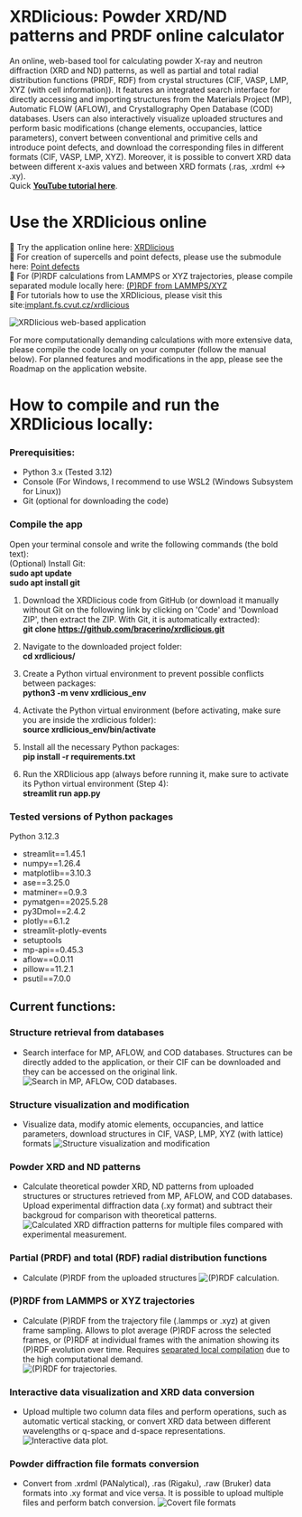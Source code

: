 # **XRDlicious: Powder XRD/ND patterns and PRDF online calculator**

An online, web-based tool for calculating powder X-ray and neutron diffraction (XRD and ND) patterns, as well as partial and total radial distribution functions (PRDF, RDF) from crystal structures (CIF, VASP, LMP, XYZ (with cell information)).
It features an integrated search interface for directly accessing and importing structures from the Materials Project (MP), Automatic FLOW (AFLOW), and Crystallography Open Database (COD) databases. Users can also interactively visualize uploaded structures and perform basic modifications (change elements, occupancies, lattice parameters), convert between conventional and primitive cells and introduce point defects, and download the corresponding files in different formats (CIF, VASP, LMP, XYZ).  Moreover, it is possible to convert XRD data between different x-axis values and between XRD formats (.ras, .xrdml <-> .xy).  
Quick **[YouTube tutorial here](https://youtu.be/jHdaNVB2UWE?si=p4gSo90VTXiJVY7O)**.

# **Use the XRDlicious online**
🔗 Try the application online here: [XRDlicious](https://rdf-xrd-calculator.streamlit.app/)  
🔗 For creation of supercells and point defects, please use the submodule here: [Point defects](https://xrdlicious-point-defects.streamlit.app/)  
🔗 For (P)RDF calculations from LAMMPS or XYZ trajectories, please compile separated module locally here: [(P)RDF from LAMMPS/XYZ](https://github.com/bracerino/PRDF-CP2K-LAMMPS)  
🔗 For tutorials how to use the XRDlicious, please visit this site:[implant.fs.cvut.cz/xrdlicious](https://implant.fs.cvut.cz/xrdlicious/)

![XRDlicious web-based application](Illu_images/xrdlicious.png)

For more computationally demanding calculations with more extensive data, please compile the code locally on your computer (follow the manual below).
For planned features and modifications in the app, please see the Roadmap on the application website.

# **How to compile and run the XRDlicious locally:** 

### **Prerequisities**: 
- Python 3.x (Tested 3.12)
- Console (For Windows, I recommend to use WSL2 (Windows Subsystem for Linux))
- Git (optional for downloading the code)
  


### **Compile the app**  
Open your terminal console and write the following commands (the bold text):  
(Optional) Install Git:  
      **sudo apt update**  
      **sudo apt install git**    
      
1) Download the XRDlicious code from GitHub (or download it manually without Git on the following link by clicking on 'Code' and 'Download ZIP', then extract the ZIP. With Git, it is automatically extracted):  
      **git clone https://github.com/bracerino/xrdlicious.git**

2) Navigate to the downloaded project folder:  
      **cd xrdlicious/**

3) Create a Python virtual environment to prevent possible conflicts between packages:  
      **python3 -m venv xrdlicious_env**

4) Activate the Python virtual environment (before activating, make sure you are inside the xrdlicious folder):  
      **source xrdlicious_env/bin/activate**
   
5) Install all the necessary Python packages:  
      **pip install -r requirements.txt**

6) Run the XRDlicious app (always before running it, make sure to activate its Python virtual environment (Step 4):  
      **streamlit run app.py**

### **Tested versions of Python packages**
Python 3.12.3  
- streamlit==1.45.1  
- numpy==1.26.4  
- matplotlib==3.10.3  
- ase==3.25.0  
- matminer==0.9.3  
- pymatgen==2025.5.28  
- py3Dmol==2.4.2  
- plotly==6.1.2  
- streamlit-plotly-events  
- setuptools  
- mp-api==0.45.3  
- aflow==0.0.11  
- pillow==11.2.1  
- psutil==7.0.0  

## Current functions:
### Structure retrieval from databases
- Search interface for MP, AFLOW, and COD databases. Structures can be directly added to the application, or their CIF can be downloaded and they can be accessed on the original link.
![Search in MP, AFLOw, COD databases.](Illu_images/search_database.png)

### Structure visualization and modification 
- Visualize data, modify atomic elements, occupancies, and lattice parameters, download structures in CIF, VASP, LMP, XYZ (with lattice) formats
![Structure visualization and modification](Illu_images/str_visu.png)

### Powder XRD and ND patterns
- Calculate theoretical powder XRD, ND patterns from uploaded structures or structures retrieved from MP, AFLOW, and COD databases. Upload experimental diffraction data (.xy format) and subtract their backgroud for comparison with theoretical patterns.
![Calculated XRD diffraction patterns for multiple files compared with experimental measurement.](Illu_images/xrd_nd.png)

### Partial (PRDF) and total (RDF) radial distribution functions
- Calculate (P)RDF from the uploaded structures
![(P)RDF calculation.](Illu_images/prdf.png)

### (P)RDF from LAMMPS or XYZ trajectories
- Calculate (P)RDF from the trajectory file (.lammps or .xyz) at given frame sampling. Allows to plot average (P)RDF across the selected frames, or (P)RDF at individual frames with the animation showing its (P)RDF evolution over time. Requires [separated local compilation](https://github.com/bracerino/PRDF-CP2K-LAMMPS) due to the high computational demand.  
![(P)RDF for trajectories.](Illu_images/prdf_trajectory.png)

### Interactive data visualization and XRD data conversion
- Upload multiple two column data files and perform operations, such as automatic vertical stacking, or convert XRD data between different wavelengths or q-space and d-space representations.
![Interactive data plot.](Illu_images/int_plot.png)

### Powder diffraction file formats conversion
- Convert from .xrdml (PANalytical), .ras (Rigaku), .raw (Bruker) data formats into .xy format and vice versa. It is possible to upload multiple files and perform batch conversion.
![Covert file formats](Illu_images/data_file_convert.png)
